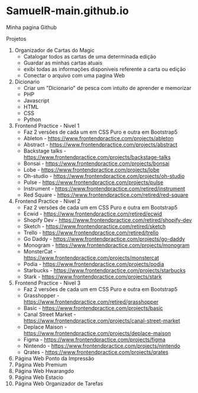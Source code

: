 # SamuelR-main.github.io
Minha pagina Github

Projetos
1. Organizador de Cartas do Magic
    - Catalogar todos as cartas de uma determinada edição
    - Guardar as minhas cartas atuais
    - exibi todas as informações disponíveis referente a carta ou edição
    - Conectar o arquivo com uma pagina Web
2. Dicionario
     - Criar um "Dicionario" de pesca com intuito de aprender e memorizar
     - PHP
     - Javascript
     - HTML
     - CSS
     - Python
3. Frontend Practice - Nivel 1
     - Faz 2 versões de cada um em CSS Puro e outra em Bootstrap5
     - Ableton - https://www.frontendpractice.com/projects/ableton
     - Abstract - https://www.frontendpractice.com/projects/abstract
     - Backstage talks - https://www.frontendpractice.com/projects/backstage-talks
     - Bonsai - https://www.frontendpractice.com/projects/bonsai
     - Lobe - https://www.frontendpractice.com/projects/lobe
     - Oh-studio - https://www.frontendpractice.com/projects/oh-studio
     - Pulse - https://www.frontendpractice.com/projects/pulse
     - Instrument - https://www.frontendpractice.com/retired/instrument
     - Red Square - https://www.frontendpractice.com/retired/red-square
4. Frontend Practice - Nivel 2
     - Faz 2 versões de cada um em CSS Puro e outra em Bootstrap5
     - Ecwid - https://www.frontendpractice.com/retired/ecwid
     - Shopify Dev - https://www.frontendpractice.com/retired/shopify-dev
     - Sketch - https://www.frontendpractice.com/retired/sketch
     - Trello - https://www.frontendpractice.com/retired/trello
     - Go Daddy - https://www.frontendpractice.com/projects/go-daddy
     - Monogram - https://www.frontendpractice.com/projects/monogram
     - MonsterCat - https://www.frontendpractice.com/projects/monstercat
     - Podia - https://www.frontendpractice.com/projects/podia
     - Starbucks - https://www.frontendpractice.com/projects/starbucks
     - Stark - https://www.frontendpractice.com/projects/stark
5. Frontend Practice - Nivel 3
     - Faz 2 versões de cada um em CSS Puro e outra em Bootstrap5
     - Grasshopper - https://www.frontendpractice.com/retired/grasshopper
     - Basic - https://www.frontendpractice.com/projects/basic
     - Canal Street Market - https://www.frontendpractice.com/projects/canal-street-market
     - Deplace Maison - https://www.frontendpractice.com/projects/deplace-maison
     - Figma - https://www.frontendpractice.com/projects/figma
     - Nintendo - https://www.frontendpractice.com/projects/nintendo
     - Qrates - https://www.frontendpractice.com/projects/qrates
6. Página Web Ponto da Impressão
7. Página Web Premium
8. Página Web Hwarangdo
9. Página Web Estacio
10. Página Web Organizador de Tarefas
